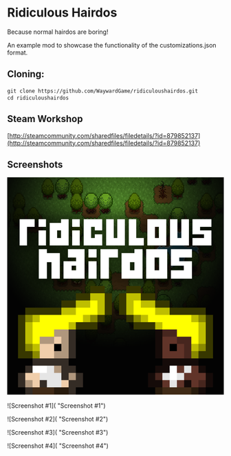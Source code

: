 # Ridiculous Hairdos
Because normal hairdos are boring! 

An example mod to showcase the functionality of the customizations.json format.

## Cloning:
```
git clone https://github.com/WaywardGame/ridiculoushairdos.git
cd ridiculoushairdos
```

## Steam Workshop
[http://steamcommunity.com/sharedfiles/filedetails/?id=879852137](http://steamcommunity.com/sharedfiles/filedetails/?id=879852137)

## Screenshots
![Ridiculous Hairdos](https://raw.githubusercontent.com/WaywardGame/ridiculoushairdos/master/mod.png "Ridiculous Hairdos")

![Screenshot #1]( "Screenshot #1")

![Screenshot #2]( "Screenshot #2")

![Screenshot #3]( "Screenshot #3")

![Screenshot #4]( "Screenshot #4")
